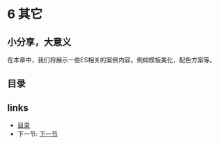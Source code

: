 # 6 其它
## 小分享，大意义

在本章中，我们将展示一些ES相关的案例内容，例如模板美化，配色方案等。

## 目录  

## links
  * [目录](<preface.md>)
  * 下一节: [下一节](<06.1.md>)
